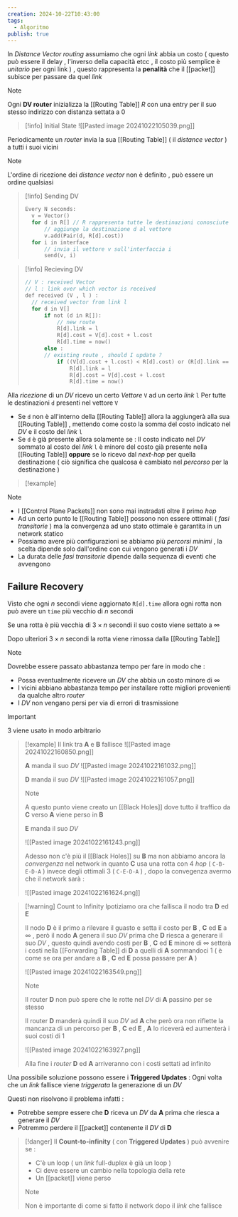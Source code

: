 ```yaml
---
creation: 2024-10-22T10:43:00
tags:
  - Algoritmo
publish: true
---
```

In *Distance Vector routing* assumiamo che ogni *link* abbia un costo ( questo può essere il delay , l'inverso della capacità etcc , il costo più semplice è *unitario* per ogni link ) , questo rappresenta la **penalità** che il [[packet]] subisce per passare da quel *link* 

>[!note] 
>Ogni **DV router** inizializza la [[Routing Table]] $R$ con una entry per il suo stesso indirizzo con distanza settata a $0$

>[!info] Initial State
>![[Pasted image 20241022105039.png]]

Periodicamente un *router* invia la sua [[Routing Table]] ( il *distance vector* ) a tutti i suoi vicini 

>[!note] 
>L'ordine di ricezione dei *distance vector* non è definito , può essere un ordine qualsiasi

>[!info] Sending DV
>```c
>Every N seconds:
>	v = Vector()
>	for d in R[] // R rappresenta tutte le destinazioni conosciute dal nodo
>		// aggiunge la destinazione d al vettore
>		v.add(Pair(d, R[d].cost)) 
>	for i in interface
>		// invia il vettore v sull'interfaccia i
>		send(v, i)
>```
>

>[!info] Recieving DV
>```c
>// V : received Vector
>// l : link over which vector is received
>def received (V , l ) :
>	// received vector from link l
>	for d in V[]
>		if not (d in R[]):
>			// new route
>			R[d].link = l
>			R[d].cost = V[d].cost + l.cost
>			R[d].time = now()
>		else :
>		// existing route , should I update ?
>			if ((V[d].cost + l.cost) < R[d].cost) or (R[d].link == l):
>				R[d].link = l
>				R[d].cost = V[d].cost + l.cost
>				R[d].time = now()
>```


Alla *ricezione* di un *DV* ricevo un certo *Vettore* `V` ad un certo *link* `l` 
Per tutte le destinazioni `d` presenti nel vettore `V` 
+ Se `d` non è all'interno della [[Routing Table]] allora la aggiungerà alla sua [[Routing Table]] , mettendo come costo la somma del costo indicato nel *DV* e il costo del *link* `l` 
+ Se `d` è già presente allora solamente se :
	Il costo indicato nel *DV* sommato al costo del *link* `l` è minore del costo già presente nella [[Routing Table]] 
		**oppure**
	se lo ricevo dal *next-hop* per quella destinazione ( ciò significa che qualcosa è cambiato nel *percorso* per la destinazione )

>[!example] 


>[!note] 
>+ I [[Control Plane Packets]] non sono mai instradati oltre il primo *hop*  
>+ Ad un certo punto le [[Routing Table]] possono non essere ottimali ( *fasi transitorie* ) ma la convergenza ad uno stato ottimale è garantita in un network statico
>+ Possiamo avere più configurazioni se abbiamo più *percorsi minimi* , la scelta dipende solo dall'ordine con cui vengono generati i *DV*
>+ La durata delle *fasi transitorie* dipende dalla sequenza di eventi che avvengono

## Failure Recovery

Visto che ogni $n$ secondi viene aggiornato `R[d].time` allora ogni rotta non può avere un `time` più vecchio di $n$ secondi 

Se una rotta è più vecchia di $3\times n$ secondi il suo costo viene settato a $\infty$

Dopo ulteriori $3 \times n$ secondi la rotta viene rimossa dalla [[Routing Table]]

>[!note] 
>Dovrebbe essere passato abbastanza tempo per fare in modo che : 
>+ Possa eventualmente ricevere un *DV* che abbia un costo minore di $\infty$
>+ I vicini abbiano abbastanza tempo per installare rotte migliori provenienti da qualche altro *router* 
>+ I *DV* non vengano persi per via di errori di trasmissione

>[!important] 
>3 viene usato in modo arbitrario

>[!example] 
>Il link tra **A** e **B** fallisce
>![[Pasted image 20241022160850.png]]
>
>**A** manda il suo *DV*
>![[Pasted image 20241022161032.png]]
>
>**D** manda il suo *DV*
>![[Pasted image 20241022161057.png]]
>
>>[!note] 
>>A questo punto viene creato un [[Black Holes]] dove tutto il traffico da **C** verso **A** viene perso in **B**
>
>**E** manda il suo *DV*
>
>![[Pasted image 20241022161243.png]]
>
>Adesso non c'è più il [[Black Holes]] su **B** ma non abbiamo ancora la *convergenza* nel network in quanto **C** usa una rotta con 4 *hop* ( `C-B-E-D-A` ) invece degli ottimali 3 ( `C-E-D-A` ) , dopo la convegenza avermo che il network sarà : 
>
>![[Pasted image 20241022161624.png]]

>[!warning] Count to Infinity
>Ipotiziamo ora che fallisca il nodo tra **D** ed **E** 
>
>Il nodo **D** è il primo a rilevare il guasto e setta il costo per **B** , **C** ed **E** a $\infty$ , però il nodo **A** genera il suo *DV* prima che **D** riesca a generare il suo *DV* , questo quindi avendo costi per **B** , **C** ed **E** minore di $\infty$ setterà i costi nella [[Forwarding Table]] di **D** a quelli di **A** sommandoci $1$ ( è come se ora per andare a **B** , **C** ed **E** possa passare per **A** )
>
>![[Pasted image 20241022163549.png]]
>
>>[!note] 
>>Il router **D** non può spere che le rotte nel *DV* di **A** passino per se stesso 
>
>Il router **D** manderà quindi il suo *DV* ad **A** che però ora non riflette la mancanza di un percorso per **B** , **C** ed **E** , **A** lo riceverà ed aumenterà i suoi costi di $1$ 
>
>![[Pasted image 20241022163927.png]]
>
>Alla fine i *router* **D** ed **A** arriveranno con i costi settati ad infinito  
>

Una possibile soluzione possono essere i **Triggered Updates** :
Ogni volta che un *link* fallisce viene *triggerata* la generazione di un *DV*

Questi non risolvono il problema infatti : 
+ Potrebbe sempre essere che **D** riceva un *DV* da **A** prima che riesca a generare il *DV*
+ Potremmo perdere il [[packet]] contenente il *DV* di **D**

>[!danger] 
>Il **Count-to-infinity** ( con **Triggered Updates** ) può avvenire se :
>+ C'è un loop ( un *link* full-duplex è già un loop )
>+ Ci deve essere un cambio nella topologia della rete
>+ Un [[packet]] viene perso
>
>>[!note] 
>>Non è importante di come si fatto il network dopo il *link* che fallisce

